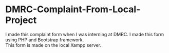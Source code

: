 # DMRC-Complaint-From-Local-Project
I made this complaint form when I was interning at DMRC. I made this form using PHP and Bootstrap framework.
<br>
This form is made on the local Xampp server.
